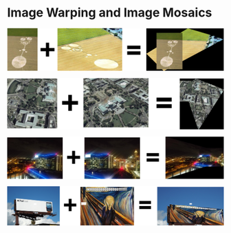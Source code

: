 # Image Warping and Image Mosaics

![Example 1](./examples/Picture1.png)

![Example 2](./examples/Picture2.png)

![Example 3](./examples/Picture3.png)

![Example 4](./examples/Picture4.png)
